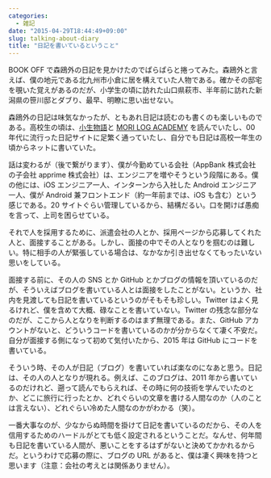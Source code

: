 ```yaml
---
categories:
  - 雑記
date: "2015-04-29T18:44:49+09:00"
slug: talking-about-diary
title: "日記を書いているということ"
---
```


BOOK OFF で森鴎外の日記を見かけたのでぱらぱらと捲ってみた。森鴎外と言えば、僕の地元である北九州市小倉に居を構えていた人物である。確かその邸宅を覗いた覚えがあるのだが、小学生の頃に訪れた山口県萩市、半年前に訪れた新潟県の笹川邸とダブり、最早、明瞭に思い出せない。

森鴎外の日記は味気なかったが、ともあれ日記は読むのも書くのも楽しいものである。高校生の頃は、[小生物語](http://www.amazon.co.jp/exec/obidos/ASIN/4344409353/rakuishi-22/ref=nosim/)と [MORI LOG ACADEMY](http://www.amazon.co.jp/exec/obidos/ASIN/4840115192/rakuishi-22/ref=nosim/) を読んでいたし、00 年代に流行った日記サイトに足繁く通っていたし、自分でも日記は高校一年生の頃からネットに書いていた。

話は変わるが（後で繋がります）、僕が今勤めている会社（AppBank 株式会社の子会社 apprime 株式会社）は、エンジニアを増やそうという段階にある。僕の他には、iOS エンジニア一人、インターンから入社した Android エンジニア一人、僕が Android 兼フロントエンド（約一年前までは、iOS も含む）という感じである。20 サイトぐらい管理しているから、結構だるい。口を開けば愚痴を言って、上司を困らせている。

それで人を採用するために、派遣会社の人とか、採用ページから応募してくれた人と、面接することがある。しかし、面接の中でその人となりを掴むのは難しい。特に相手の人が緊張している場合は、なかなか引き出せなくてもったいない思いをしている。

面接する前に、その人の SNS とか GitHub とかブログの情報を頂いているのだが、そういえばブログを書いている人とは面接をしたことがない。というか、社内を見渡しても日記を書いているというのがそもそも珍しい。Twitter はよく見るけれど、僕を含めて大概、碌なことを書いていない。Twitter の残念な部分なのだが、ここから人となりを判断するのはまず無理である。また、GitHub アカウントがないと、どういうコードを書いているのかが分からなくて凄く不安だ。自分が面接する側になって初めて気付いたから、2015 年は GitHub にコードを書いている。

そういう時、その人が日記（ブログ）を書いていれば楽なのになあと思う。日記は、その人の人となりが現れる。例えば、このブログは、2011 年から書いているのだけれど、遡って読んでもらえれば、その時に何の技術を学んでいたのとか、どこに旅行に行ったとか、どれぐらいの文章を書ける人間なのか（人のことは言えない）、どれぐらい冷めた人間なのかがわかる（笑）。

一番大事なのが、少なからぬ時間を掛けて日記を書いているのだから、その人を信用するためのハードルがとても低く設定されるということだ。なんせ、何年間も日記を書いている人間が、悪いことをするはずがないと決めてかかれるからだ。というわけで応募の際に、ブログの URL があると、僕は凄く興味を持つと思います（注意：会社の考えとは関係ありません）。
